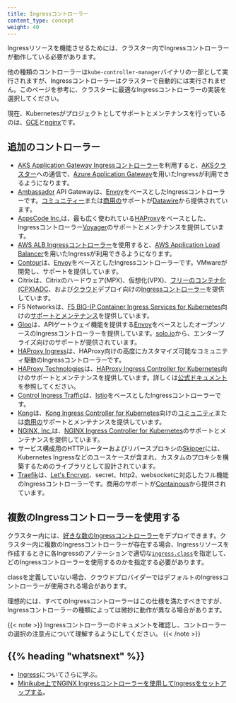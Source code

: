 ```yaml
---
title: Ingressコントローラー
content_type: concept
weight: 40
---
```


<!-- overview -->

Ingressリソースを機能させるためには、クラスター内でIngressコントローラーが動作している必要があります。

他の種類のコントローラーは`kube-controller-manager`バイナリの一部として実行されますが、Ingressコントローラーはクラスターで自動的には実行されません。このページを参考に、クラスターに最適なIngressコントローラーの実装を選択してください。

現在、Kubernetesがプロジェクトとしてサポートとメンテナンスを行っているのは、[GCE](https://git.k8s.io/ingress-gce/README.md)と[nginx](https://git.k8s.io/ingress-nginx/README.md)です。


<!-- body -->

## 追加のコントローラー

* [AKS Application Gateway Ingressコントローラー](https://github.com/Azure/application-gateway-kubernetes-ingress)を利用すると、[AKSクラスター](https://docs.microsoft.com/azure/aks/kubernetes-walkthrough-portal)への通信で、[Azure Application Gateway](https://docs.microsoft.com/azure/application-gateway/overview)を用いたIngressが利用できるようになります。
* [Ambassador](https://www.getambassador.io/) API Gatewayは、[Envoy](https://www.envoyproxy.io)をベースとしたIngressコントローラーです。[コミュニティー](https://www.getambassador.io/docs)または[商用の](https://www.getambassador.io/pro/)サポートが[Datawire](https://www.datawire.io/)から提供されています。
* [AppsCode Inc.](https://appscode.com)は、最も広く使われている[HAProxy](https://www.haproxy.org/)をベースとした、Ingressコントローラー[Voyager](https://appscode.com/products/voyager)のサポートとメンテナンスを提供しています。
* [AWS ALB Ingressコントローラー](https://github.com/kubernetes-sigs/aws-alb-ingress-controller)を使用すると、[AWS Application Load Balancer](https://aws.amazon.com/elasticloadbalancing/)を用いたIngressが利用できるようになります。
* [Contour](https://projectcontour.io/)は、[Envoy](https://www.envoyproxy.io/)をベースとしたIngressコントローラーです。VMwareが開発し、サポートを提供しています。
* Citrixは、Citrixのハードウェア(MPX)、仮想化(VPX)、[フリーのコンテナ化(CPX)ADC](https://www.citrix.com/products/citrix-adc/cpx-express.html)、および[クラウド](https://github.com/citrix/citrix-k8s-ingress-controller/tree/master/deployment)デプロイ向けの[Ingressコントローラー](https://github.com/citrix/citrix-k8s-ingress-controller)を提供しています。
* F5 Networksは、[F5 BIG-IP Container Ingress Services for Kubernetes](https://clouddocs.f5.com/containers/latest/userguide/kubernetes/)向けの[サポートとメンテナンス](https://support.f5.com/csp/article/K86859508)を提供しています。
* [Gloo](https://gloo.solo.io)は、APIゲートウェイ機能を提供する[Envoy](https://www.envoyproxy.io)をベースとしたオープンソースのIngressコントローラーを提供しています。[solo.io](https://www.solo.io)から、エンタープライズ向けのサポートが提供されています。
* [HAProxy Ingress](https://haproxy-ingress.github.io)は、HAProxy向けの高度にカスタマイズ可能なコミュニティ駆動のIngressコントローラーです。
* [HAProxy Technologies](https://www.haproxy.com/)は、[HAProxy Ingress Controller for Kubernetes](https://github.com/haproxytech/kubernetes-ingress)向けのサポートとメンテナンスを提供しています。詳しくは[公式ドキュメント](https://www.haproxy.com/documentation/hapee/1-9r1/traffic-management/kubernetes-ingress-controller/)を参照してください。
* [Control Ingress Traffic](https://istio.io/docs/tasks/traffic-management/ingress/)は、[Istio](https://istio.io/)をベースとしたIngressコントローラーです。
* [Kong](https://konghq.com/)は、[Kong Ingress Controller for Kubernetes](https://github.com/Kong/kubernetes-ingress-controller)向けの[コミュニティ](https://discuss.konghq.com/c/kubernetes)または[商用の](https://konghq.com/kong-enterprise/)サポートとメンテナンスを提供しています。
* [NGINX, Inc.](https://www.nginx.com/)は、[NGINX Ingress Controller for Kubernetes](https://www.nginx.com/products/nginx/kubernetes-ingress-controller)のサポートとメンテナンスを提供しています。
* サービス構成用のHTTPルーターおよびリバースプロキシの[Skipper](https://opensource.zalando.com/skipper/kubernetes/ingress-controller/)には、Kubernetes Ingressなどのユースケースが含まれ、カスタムのプロキシを構築するためのライブラリとして設計されています。
* [Traefik](https://github.com/containous/traefik)は、[Let's Encrypt](https://letsencrypt.org)、secret、http2、websocketに対応したフル機能のIngressコントローラーです。商用のサポートが[Containous](https://containo.us/services)から提供されています。

## 複数のIngressコントローラーを使用する

クラスター内には、[好きな数のIngressコントローラー](https://git.k8s.io/ingress-nginx/docs/user-guide/multiple-ingress.md#multiple-ingress-controllers)をデプロイできます。クラスター内に複数のIngressコントローラーが存在する場合、Ingressリソースを作成するときに各Ingressのアノテーションで適切な[`ingress.class`](https://git.k8s.io/ingress-gce/docs/faq/README.md#how-do-i-run-multiple-ingress-controllers-in-the-same-cluster)を指定して、どのIngressコントローラーを使用するのかを指定する必要があります。

classを定義していない場合、クラウドプロバイダーではデフォルトのIngressコントローラーが使用される場合があります。

理想的には、すべてのIngressコントローラーはこの仕様を満たすべきですが、Ingressコントローラーの種類によっては微妙に動作が異なる場合があります。

{{< note >}}
Ingressコントローラーのドキュメントを確認し、コントローラーの選択の注意点について理解するようにしてください。
{{< /note >}}



## {{% heading "whatsnext" %}}


* [Ingress](/ja/docs/concepts/services-networking/ingress/)についてさらに学ぶ。
* [Minikube上でNGINX Ingressコントローラーを使用してIngressをセットアップする](/ja/docs/tasks/access-application-cluster/ingress-minikube)。


